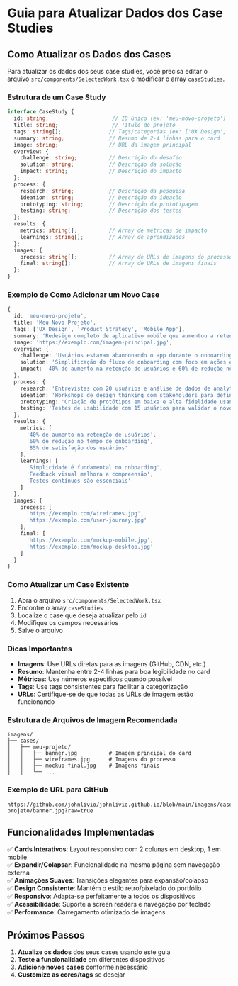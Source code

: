 # Guia para Atualizar Dados dos Case Studies

## Como Atualizar os Dados dos Cases

Para atualizar os dados dos seus case studies, você precisa editar o arquivo `src/components/SelectedWork.tsx` e modificar o array `caseStudies`.

### Estrutura de um Case Study

```typescript
interface CaseStudy {
  id: string;                    // ID único (ex: 'meu-novo-projeto')
  title: string;                 // Título do projeto
  tags: string[];               // Tags/categorias (ex: ['UX Design', 'Research'])
  summary: string;              // Resumo de 2-4 linhas para o card
  image: string;                // URL da imagem principal
  overview: {
    challenge: string;          // Descrição do desafio
    solution: string;           // Descrição da solução
    impact: string;             // Descrição do impacto
  };
  process: {
    research: string;           // Descrição da pesquisa
    ideation: string;           // Descrição da ideação
    prototyping: string;        // Descrição da prototipagem
    testing: string;            // Descrição dos testes
  };
  results: {
    metrics: string[];          // Array de métricas de impacto
    learnings: string[];        // Array de aprendizados
  };
  images: {
    process: string[];          // Array de URLs de imagens do processo
    final: string[];            // Array de URLs de imagens finais
  };
}
```

### Exemplo de Como Adicionar um Novo Case

```typescript
{
  id: 'meu-novo-projeto',
  title: 'Meu Novo Projeto',
  tags: ['UX Design', 'Product Strategy', 'Mobile App'],
  summary: 'Redesign completo de aplicativo mobile que aumentou a retenção de usuários em 40% e melhorou significativamente a experiência de onboarding.',
  image: 'https://exemplo.com/imagem-principal.jpg',
  overview: {
    challenge: 'Usuários estavam abandonando o app durante o onboarding devido à complexidade do processo.',
    solution: 'Simplificação do fluxo de onboarding com foco em ações essenciais e feedback visual claro.',
    impact: '40% de aumento na retenção de usuários e 60% de redução no tempo de onboarding.'
  },
  process: {
    research: 'Entrevistas com 20 usuários e análise de dados de analytics para identificar pontos de abandono.',
    ideation: 'Workshops de design thinking com stakeholders para definir novo fluxo simplificado.',
    prototyping: 'Criação de protótipos em baixa e alta fidelidade usando Figma.',
    testing: 'Testes de usabilidade com 15 usuários para validar o novo fluxo.'
  },
  results: {
    metrics: [
      '40% de aumento na retenção de usuários',
      '60% de redução no tempo de onboarding',
      '85% de satisfação dos usuários'
    ],
    learnings: [
      'Simplicidade é fundamental no onboarding',
      'Feedback visual melhora a compreensão',
      'Testes contínuos são essenciais'
    ]
  },
  images: {
    process: [
      'https://exemplo.com/wireframes.jpg',
      'https://exemplo.com/user-journey.jpg'
    ],
    final: [
      'https://exemplo.com/mockup-mobile.jpg',
      'https://exemplo.com/mockup-desktop.jpg'
    ]
  }
}
```

### Como Atualizar um Case Existente

1. Abra o arquivo `src/components/SelectedWork.tsx`
2. Encontre o array `caseStudies`
3. Localize o case que deseja atualizar pelo `id`
4. Modifique os campos necessários
5. Salve o arquivo

### Dicas Importantes

- **Imagens**: Use URLs diretas para as imagens (GitHub, CDN, etc.)
- **Resumo**: Mantenha entre 2-4 linhas para boa legibilidade no card
- **Métricas**: Use números específicos quando possível
- **Tags**: Use tags consistentes para facilitar a categorização
- **URLs**: Certifique-se de que todas as URLs de imagem estão funcionando

### Estrutura de Arquivos de Imagem Recomendada

```
imagens/
├── cases/
│   ├── meu-projeto/
│   │   ├── banner.jpg          # Imagem principal do card
│   │   ├── wireframes.jpg      # Imagens do processo
│   │   ├── mockup-final.jpg    # Imagens finais
│   │   └── ...
```

### Exemplo de URL para GitHub

```
https://github.com/johnlivio/johnlivio.github.io/blob/main/imagens/cases/meu-projeto/banner.jpg?raw=true
```

## Funcionalidades Implementadas

✅ **Cards Interativos**: Layout responsivo com 2 colunas em desktop, 1 em mobile  
✅ **Expandir/Colapsar**: Funcionalidade na mesma página sem navegação externa  
✅ **Animações Suaves**: Transições elegantes para expansão/colapso  
✅ **Design Consistente**: Mantém o estilo retro/pixelado do portfólio  
✅ **Responsivo**: Adapta-se perfeitamente a todos os dispositivos  
✅ **Acessibilidade**: Suporte a screen readers e navegação por teclado  
✅ **Performance**: Carregamento otimizado de imagens  

## Próximos Passos

1. **Atualize os dados** dos seus cases usando este guia
2. **Teste a funcionalidade** em diferentes dispositivos
3. **Adicione novos cases** conforme necessário
4. **Customize as cores/tags** se desejar

